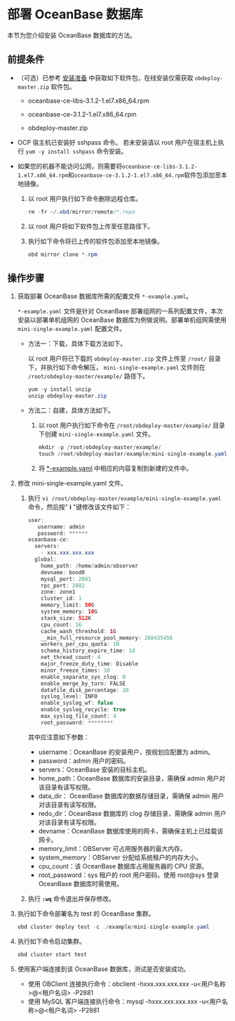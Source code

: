 # 部署 OceanBase 数据库

本节为您介绍安装 OceanBase 数据库的方法。

## 前提条件

* （可选）已参考 [安装准备](../4.installation-preparation.md) 中获取如下软件包，在线安装仅需获取 `obdeploy-master.zip` 软件包。

  * oceanbase-ce-libs-3.1.2-1.el7.x86_64.rpm

  * oceanbase-ce-3.1.2-1.el7.x86_64.rpm

  * obdeploy-master.zip

* OCP 宿主机已安装好 sshpass 命令。
  若未安装请以 root 用户在宿主机上执行 `yum -y install sshpass` 命令安装。

* 如果您的机器不能访问公网，则需要将`oceanbase-ce-libs-3.1.2-1.el7.x86_64.rpm`和`oceanbase-ce-3.1.2-1.el7.x86_64.rpm`软件包添加至本地镜像。

  1. 以 root 用户执行如下命令删除远程仓库。

       ```java
       rm -fr ~/.obd/mirror/remote/*.repo
       ```

  2. 以 root 用户将如下软件包上传至任意路径下。

  3. 执行如下命令将已上传的软件包添加至本地镜像。

      ```java
      obd mirror clone *.rpm
      ```

## 操作步骤

1. 获取部署 OceanBase 数据库所需的配置文件 `*-example.yaml`。

   `*-example.yaml` 文件是针对 OceanBase 部署组网的一系列配置文件，本次安装以部署单机组网的 OceanBase 数据库为例做说明。部署单机组网需使用 `mini-single-example.yaml` 配置文件。

   * 方法一：下载，具体下载方法如下。

     以 root 用户将已下载的 `obdeploy-master.zip` 文件上传至 `/root/` 目录下，并执行如下命令解压， `mini-single-example.yaml` 文件则在 `/root/obdeploy-master/example/` 路径下。

     ```java
     yum -y install unzip
     unzip obdeploy-master.zip
     ```

   * 方法二：自建，具体方法如下。

     1. 以 root 用户执行如下命令在 `/root/obdeploy-master/example/` 目录下创建 `mini-single-example.yaml` 文件。

        ```java
        mkdir -p /root/obdeploy-master/example/
        touch /root/obdeploy-master/example/mini-single-example.yaml
        ```

     2. 将 [\*-example.yaml](../8.deploy-appendix/2.example-yaml.md) 中相应的内容复制到新建的文件中。

2. 修改 mini-single-example.yaml 文件。

   1. 执行 `vi /root/obdeploy-master/example/mini-single-example.yaml` 命令，然后按" **i** "键修改该文件如下：

      ```java
      user:
         username: admin
         password: ******
      oceanbase-ce:
        servers:
          - xxx.xxx.xxx.xxx
        global:
          home_path: /home/admin/observer
          devname: bond0
          mysql_port: 2881
          rpc_port: 2882
          zone: zone1
          cluster_id: 1
          memory_limit: 50G
          system_memory: 10G
          stack_size: 512K
          cpu_count: 16
          cache_wash_threshold: 1G
          __min_full_resource_pool_memory: 268435456
          workers_per_cpu_quota: 10
          schema_history_expire_time: 1d
          net_thread_count: 4
          major_freeze_duty_time: Disable
          minor_freeze_times: 10
          enable_separate_sys_clog: 0
          enable_merge_by_turn: FALSE
          datafile_disk_percentage: 20
          syslog_level: INFO
          enable_syslog_wf: false
          enable_syslog_recycle: true
          max_syslog_file_count: 4
          root_password: ********
      ```

      其中应注意如下参数：
      * username：OceanBase 的安装用户，按规划应配置为 admin。
      * password：admin 用户的密码。
      * servers：OceanBase 安装的目标主机。
      * home_path：OceanBase 数据库的安装目录，需确保 admin 用户对该目录有读写权限。
      * data_dir： OceanBase 数据库的数据存储目录，需确保 admin 用户对该目录有读写权限。
      * redo_dir：OceanBase 数据库的 clog 存储目录，需确保 admin 用户对该目录有读写权限。
      * devname：OceanBase 数据库使用的网卡，需确保主机上已挂载该网卡。
      * memory_limit：OBServer 可占用服务器的最大内存。
      * system_memory：OBServer 分配给系统租户的内存大小。
      * cpu_count：该 OceanBase 数据库占用服务器的 CPU 资源。
      * root_password：sys 租户的 root 用户密码，使用 root@sys 登录 OceanBase 数据库时需使用。

   2. 执行 **`:wq`** 命令退出并保存修改。

3. 执行如下命令部署名为 test 的 OceanBase 集群。

   ```java
   obd cluster deploy test -c ./example/mini-single-example.yaml
   ```

4. 执行如下命令启动集群。

   ```java
   obd cluster start test
   ```

5. 使用客户端连接到该 OceanBase 数据库，测试是否安装成功。

   * 使用 OBClient 连接执行命令：obclient -hxxx.xxx.xxx.xxx -u<用户名称>@<租户名词> -P2881
   * 使用 MySQL 客户端连接执行命令：mysql -hxxx.xxx.xxx.xxx -u<用户名称>@<租户名词> -P2881
